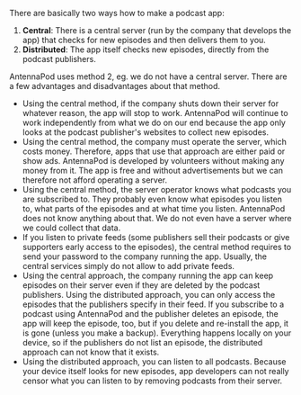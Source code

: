 There are basically two ways how to make a podcast app:

1. **Central**: There is a central server (run by the company that develops the app) that checks for new episodes and then delivers them to you.
2. **Distributed**: The app itself checks new episodes, directly from the podcast publishers.

AntennaPod uses method 2, eg. we do not have a central server. There are a few advantages and disadvantages about that method.

- Using the central method, if the company shuts down their server for whatever reason, the app will stop to work. AntennaPod will continue to work independently from what we do on our end because the app only looks at the podcast publisher's websites to collect new episodes.
- Using the central method, the company must operate the server, which costs money. Therefore, apps that use that approach are either paid or show ads. AntennaPod is developed by volunteers without making any money from it. The app is free and without advertisements but we can therefore not afford operating a server.
- Using the central method, the server operator knows what podcasts you are subscribed to. They probably even know what episodes you listen to, what parts of the episodes and at what time you listen. AntennaPod does not know anything about that. We do not even have a server where we could collect that data.
- If you listen to private feeds (some publishers sell their podcasts or give supporters early access to the episodes), the central method requires to send your password to the company running the app. Usually, the central services simply do not allow to add private feeds.
- Using the central approach, the company running the app can keep episodes on their server even if they are deleted by the podcast publishers. Using the distributed approach, you can only access the episodes that the publishers specify in their feed. If you subscribe to a podcast using AntennaPod and the publisher deletes an episode, the app will keep the episode, too, but if you delete and re-install the app, it is gone (unless you make a backup). Everything happens locally on your device, so if the publishers do not list an episode, the distributed approach can not know that it exists.
- Using the distributed approach, you can listen to all podcasts. Because your device itself looks for new episodes, app developers can not really censor what you can listen to by removing podcasts from their server.
